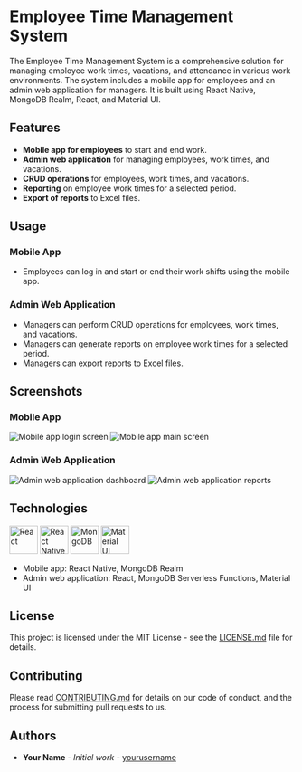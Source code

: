 # Employee Time Management System

The Employee Time Management System is a comprehensive solution for managing employee work times, vacations, and attendance in various work environments. The system includes a mobile app for employees and an admin web application for managers. It is built using React Native, MongoDB Realm, React, and Material UI.

## Features

- **Mobile app for employees** to start and end work.
- **Admin web application** for managing employees, work times, and vacations.
- **CRUD operations** for employees, work times, and vacations.
- **Reporting** on employee work times for a selected period.
- **Export of reports** to Excel files.

## Usage

### Mobile App

- Employees can log in and start or end their work shifts using the mobile app.

### Admin Web Application

- Managers can perform CRUD operations for employees, work times, and vacations.
- Managers can generate reports on employee work times for a selected period.
- Managers can export reports to Excel files.

## Screenshots

### Mobile App

![Mobile app login screen](https://your-login-image-url.png)
![Mobile app main screen](https://your-main-screen-image-url.png)

### Admin Web Application

![Admin web application dashboard](https://your-dashboard-image-url.png)
![Admin web application reports](https://your-reports-image-url.png)

## Technologies

<img src="https://your-react-icon-url.png" alt="React" width="50" /> <img src="https://your-react-native-icon-url.png" alt="React Native" width="50" /> <img src="https://your-mongodb-icon-url.png" alt="MongoDB" width="50" /> <img src="https://your-material-ui-icon-url.png" alt="Material UI" width="50" />

- Mobile app: React Native, MongoDB Realm
- Admin web application: React, MongoDB Serverless Functions, Material UI

## License

This project is licensed under the MIT License - see the [LICENSE.md](LICENSE.md) file for details.

## Contributing

Please read [CONTRIBUTING.md](CONTRIBUTING.md) for details on our code of conduct, and the process for submitting pull requests to us.

## Authors

- **Your Name** - *Initial work* - [yourusername](https://github.com/yourusername)
